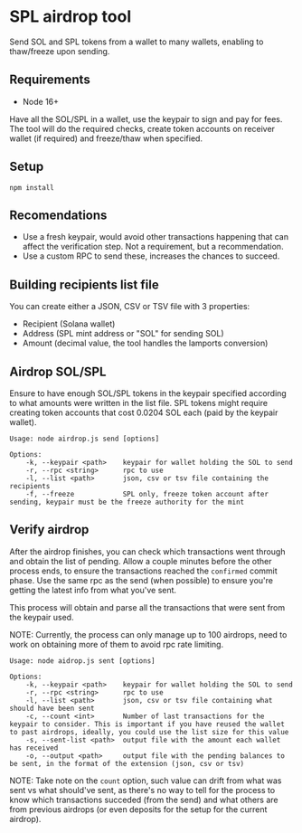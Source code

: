 # SPL airdrop tool

Send SOL and SPL tokens from a wallet to many wallets, enabling to thaw/freeze upon sending.

## Requirements

- Node 16+

Have all the SOL/SPL in a wallet, use the keypair to sign and pay for fees. The tool will do the required checks, create token accounts on receiver wallet (if required) and freeze/thaw when specified.

## Setup

`npm install`

## Recomendations

- Use a fresh keypair, would avoid other transactions happening that can affect the verification step. Not a requirement, but a recommendation.
- Use a custom RPC to send these, increases the chances to succeed.

## Building recipients list file

You can create either a JSON, CSV or TSV file with 3 properties:

- Recipient (Solana wallet)
- Address (SPL mint address or "SOL" for sending SOL)
- Amount (decimal value, the tool handles the lamports conversion)

## Airdrop SOL/SPL

Ensure to have enough SOL/SPL tokens in the keypair specified according to what amounts were written in the list file. SPL tokens might require creating token accounts that cost 0.0204 SOL each (paid by the keypair wallet).

```
Usage: node airdrop.js send [options]

Options:
    -k, --keypair <path>    keypair for wallet holding the SOL to send
    -r, --rpc <string>      rpc to use
    -l, --list <path>       json, csv or tsv file containing the recipients
    -f, --freeze            SPL only, freeze token account after sending, keypair must be the freeze authority for the mint
```

## Verify airdrop

After the airdrop finishes, you can check which transactions went through and obtain the list of pending. Allow a couple minutes before the other process ends, to ensure the transactions reached the `confirmed` commit phase. Use the same rpc as the send (when possible) to ensure you're getting the latest info from what you've sent.

This process will obtain and parse all the transactions that were sent from the keypair used.

NOTE: Currently, the process can only manage up to 100 airdrops, need to work on obtaining more of them to avoid rpc rate limiting.

```
Usage: node aidrop.js sent [options]

Options:
    -k, --keypair <path>    keypair for wallet holding the SOL to send
    -r, --rpc <string>      rpc to use
    -l, --list <path>       json, csv or tsv file containing what should have been sent
    -c, --count <int>       Number of last transactions for the keypair to consider. This is important if you have reused the wallet to past airdrops, ideally, you could use the list size for this value
    -s, --sent-list <path>  output file with the amount each wallet has received
    -o, --output <path>     output file with the pending balances to be sent, in the format of the extension (json, csv or tsv)
```

NOTE: Take note on the `count` option, such value can drift from what was sent vs what should've sent, as there's no way to tell for the process to know which transactions succeded (from the send) and what others are from previous airdrops (or even deposits for the setup for the current airdrop).
